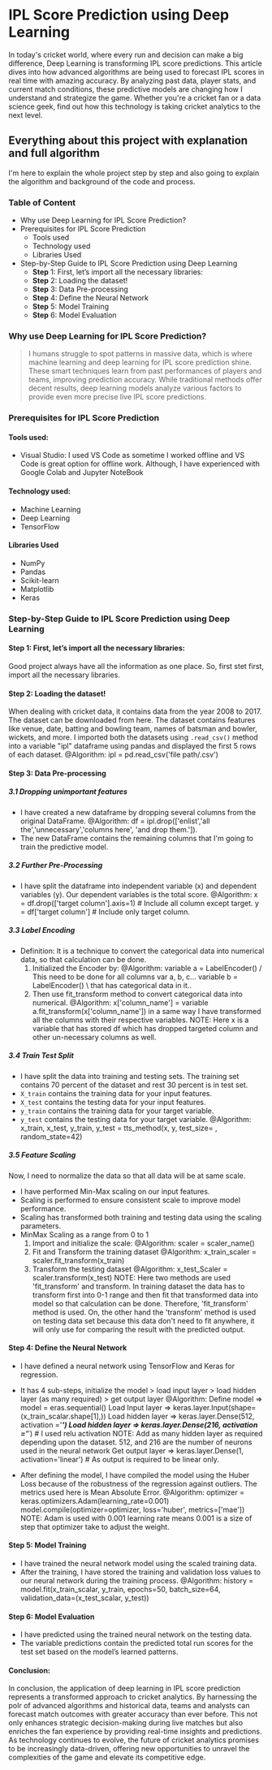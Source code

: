 # IPL Score Prediction using Deep Learning

In today's cricket world, where every run and decision can make a big difference, Deep Learning is transforming IPL score predictions. This article dives into how advanced algorithms are being used to forecast IPL scores in real time with amazing accuracy. By analyzing past data, player stats, and current match conditions, these predictive models are changing how I understand and strategize the game. Whether you're a cricket fan or a data science geek, find out how this technology is taking cricket analytics to the next level.

## Everything about this project with explanation and full algorithm 

I'm here to explain the whole project step by step and also going to explain the algorithm and background of the code and process.

### Table of Content

- Why use Deep Learning for IPL Score Prediction?
- Prerequisites for IPL Score Prediction
  - Tools used
  - Technology used
  - Libraries Used
- Step-by-Step Guide to IPL Score Prediction using Deep Learning
  - **Step** 1: First, let’s import all the necessary libraries:
  - **Step** 2: Loading the dataset!
  - **Step** 3: Data Pre-processing
  - **Step** 4: Define the Neural Network
  - **Step** 5: Model Training
  - **Step** 6: Model Evaluation

### Why use Deep Learning for IPL Score Prediction?

>I humans struggle to spot patterns in massive data, which is where machine learning and deep learning for IPL score prediction shine. These smart techniques learn from past performances of players and teams, improving prediction accuracy. While traditional methods offer decent results, deep learning models analyze various factors to provide even more precise live IPL score predictions.

### Prerequisites for IPL Score Prediction

#### Tools used:

- Visual Studio: I used VS Code as sometime I worked offline and VS Code is great option for offline work. Although, I have experienced with Google Colab and Jupyter NoteBook

#### Technology used:

- Machine Learning
- Deep Learning
- TensorFlow

#### Libraries Used

- NumPy
- Pandas
- Scikit-learn
- Matplotlib
- Keras

### **Step**-by-**Step** Guide to IPL Score Prediction using Deep Learning

#### **Step** 1: First, let’s import all the necessary libraries:

  Good project always have all the information as one place. So, first stet first, import all the necessary libraries.

#### **Step** 2: Loading the dataset!

When dealing with cricket data, it contains data from the year 2008 to 2017. The dataset can be downloaded from here. The dataset contains features like venue, date, batting and bowling team, names of batsman and bowler, wickets, and more. I imported both the datasets using `.read_csv()` method into a variable "ipl" dataframe using pandas and displayed the first 5 rows of each dataset.
    @Algorithm:
    ipl = pd.read_csv('file path/.csv')

#### **Step** 3: Data Pre-processing

##### 3.1 Dropping unimportant features
- I have created a new dataframe by dropping several columns from the original DataFrame.
    @Algorithm:
    df = ipl.drop(['enlist','all the','unnecessary','columns here', 'and drop them.']).
- The new DataFrame contains the remaining columns that I'm going to train the predictive model.

##### 3.2 Further Pre-Processing

- I have split the dataframe into independent variable (x) and dependent variables (y). Our dependent variables is the total score.
    @Algorithm:
    x = df.drop(['target column'].axis=1) # Include all column except target.
    y = df['target column'] # Include only target column.

##### 3.3 Label Encoding
- Definition: It is a technique to convert the categorical data into numerical data, so that calculation can be done.
    1. Initialized the Encoder by:
        @Algorithm:
        variable a = LabelEncoder() / This need to be done for all columns var a, b, c...
        variable b = LabelEncoder() \ that has categorical data in it..
    2. Then use fit_transform method to convert categorical data into numerical.
        @Algorithm:
        x['column_name'] = variable a.fit_transform(x['column_name'])
        in a same way I have transformed all the columns with their respective variables. 
        NOTE: Here x is a variable that has stored df which has dropped targeted column and other un-necessary columns as well. 

##### 3.4 Train Test Split

- I have split the data into training and testing sets. The training set contains 70 percent of the dataset and rest 30 percent is in test set.
- `X_train` contains the training data for your input features.
- `X_test` contains the testing data for your input features.
- `y_train` contains the training data for your target variable.
- `y_test` contains the testing data for your target variable.
    @Algorithm:
    x_train, x_test, y_train, y_test = tts_method(x, y, test_size= , random_state=42)

##### 3.5 Feature Scaling
Now, I need to normalize the data so that all data will be at same scale.
- I have performed Min-Max scaling on our input features.
- Scaling is performed to ensure consistent scale to improve model performance.
- Scaling has transformed both training and testing data using the scaling parameters.
- MinMax Scaling as a range from 0 to 1
  1. Import and initialize the scale:
      @Algorithm:
      scaler = scaler_name()
  2. Fit and Transform the training dataset
      @Algorithm:
      x_train_scaler = scaler.fit_transform(x_train)
  3. Transform the testing dataset
      @Algorithm:
      x_test_Scaler = scaler.transform(x_test)
  NOTE: Here two methods are used 'fit_transform' and transform. In training dataset the data has to transform first into
        0-1 range and then fit that transformed data into model so that calculation can be done. Therefore, 'fit_transform' method is used. 
        On, the other hand the 'transform' method is used on testing data set because this data don't need to fit anywhere, it will only use for comparing the result with the predicted output.

#### **Step** 4: Define the Neural Network

- I have defined a neural network using TensorFlow and Keras for regression.
- It has 4 sub-steps, initialize the model > load input layer > load hidden layer (as many required) > get output layer
  @Algorithm:
  Define model => model = eras.sequential()
  Load Input layer => keras.layer.Input(shape=(x_train_scalar.shape[1],))
  Load hidden layer => keras.layer.Dense(512, activation ='___')
  Load hidden layer => keras.layer.Dense(216, activation ='___') # I used relu activation
  NOTE: Add as many hidden layer as required depending upon the dataset. 512, and 216 are the number of neurons used in the neural network
  Get output layer => keras.layer.Dense(1, activation='linear') # As output is required to be linear only. 

- After defining the model, I have compiled the model using the Huber Loss because of the robustness of the regression against outliers. The metrics used here is Mean Absolute Error.
  @Algorithm:
  optimizer = keras.optimizers.Adam(learning_rate=0.001)
  model.compile(optimizer=optimizer, loss='huber', metrics=['mae'])
  NOTE: Adam is used with 0.001 learning rate means 0.001 is a size of  step that optimizer take to adjust the weight.
#### **Step** 5: Model Training

- I have trained the neural network model using the scaled training data.
- After the training, I have stored the training and validation loss values to our neural network during the training process.
  @Algorithm:
    history = model.fit(x_train_scalar, y_train, epochs=50, batch_size=64, validation_data=(x_test_scalar, y_test))
    

#### **Step** 6: Model Evaluation

- I have predicted using the trained neural network on the testing data.
- The variable predictions contain the predicted total run scores for the test set based on the model’s learned patterns.

#### Conclusion:

In conclusion, the application of deep learning in IPL score prediction represents a transformed approach to cricket analytics. By harnessing the poIr of advanced algorithms and historical data, teams and analysts can forecast match outcomes with greater accuracy than ever before. This not only enhances strategic decision-making during live matches but also enriches the fan experience by providing real-time insights and predictions. As technology continues to evolve, the future of cricket analytics promises to be increasingly data-driven, offering new opportunities to unravel the complexities of the game and elevate its competitive edge.
